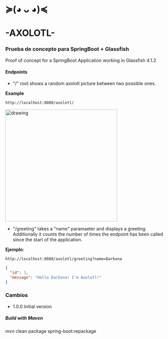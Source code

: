 # ≽(◕ ᴗ ◕)≼
# -AXOLOTL-

### Prueba de concepto para SpringBoot + Glassfish


Proof of concept for a SpringBoot Application working in Glassfish 4.1.2

#### Endpoints

* "/" root shows a random axolotl picture between two possible ones.

**Example**
```
http://localhost:8080/axolotl/
```
<img src="https://i.imgur.com/JHl9Nef.jpg" alt="drawing" width="350"/>

* "/greeting" takes a "name" paramaeter and displays a greeting. 
Additionally it counts the number of times the endpoint has been called since the start of the application.

**Ejemplo**:
```
http://localhost:8080/axolotl/greeting?name=Darkona
```
```json
{
  "id": 3,
  "message": "Hello Darkona! I'm Axolotl!"
}
```


### Cambios

* 1.0.0 Initial version

##### Build with Maven

mvn clean package spring-boot:repackage

